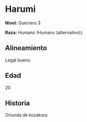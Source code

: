 # Harumi

**Nivel:** Guerrero 3

**Raza:** Humano (Humano (alternativo))

## Alineamiento
Legal bueno

## Edad
20

## Historia
Oriunda de kozakura

